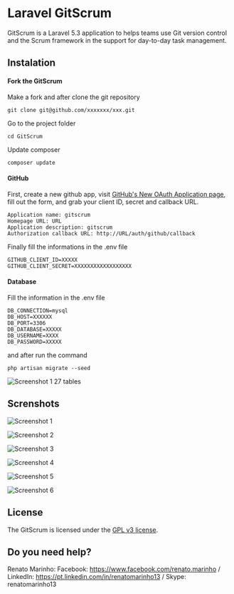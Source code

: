 # Laravel GitScrum

GitScrum is a Laravel 5.3 application to helps teams use Git version control and the Scrum framework in the support for day-to-day task management.

## Instalation

#### Fork the GitScrum

Make a fork and after clone the git repository

```
git clone git@github.com/xxxxxxx/xxx.git
```

Go to the project folder

```
cd GitScrum
```

Update composer 

```
composer update
```


#### GitHub

First, create a new github app, visit [GitHub's New OAuth Application page](https://github.com/settings/applications/new), fill out the form, and grab your client ID, secret and callback URL.

```
Application name: gitscrum
Homepage URL: URL
Application description: gitscrum
Authorization callback URL: http://URL/auth/github/callback
```
Finally fill the informations in the .env file

```
GITHUB_CLIENT_ID=XXXXX
GITHUB_CLIENT_SECRET=XXXXXXXXXXXXXXXXXX
```

#### Database

Fill the information in the .env file

```
DB_CONNECTION=mysql
DB_HOST=XXXXXX
DB_PORT=3306
DB_DATABASE=XXXXX
DB_USERNAME=XXXX
DB_PASSWORD=XXXXX
```

and after run the command

```
php artisan migrate --seed
```

![Screenshot 1](http://i.imgur.com/zdrEkkf.png)
27 tables

## Screnshots

![Screenshot 1](http://i.imgur.com/pMZuwH0.png)

![Screenshot 2](http://i.imgur.com/pRByX5K.png)

![Screenshot 3](http://i.imgur.com/mgJGNlA.png)

![Screenshot 4](http://i.imgur.com/isbTvHr.png)

![Screenshot 5](http://i.imgur.com/BIZtoq4.png)

![Screenshot 6](http://i.imgur.com/xnJeaIq.png)

## License

The GitScrum is licensed under the [GPL v3 license](http://opensource.org/licenses/GPL-3.0).

## Do you need help?
Renato Marinho: 
Facebook: https://www.facebook.com/renato.marinho / 
LinkedIn: https://pt.linkedin.com/in/renatomarinho13 / 
Skype: renatomarinho13

